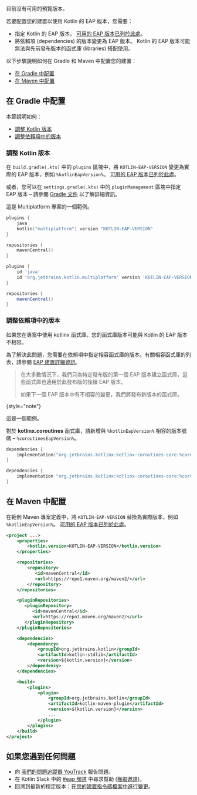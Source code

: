 [//]: # (title: 為 EAP 配置您的建置)

<tldr>
    <p>目前沒有可用的預覽版本。</p>
    <!--
    <p>Latest Kotlin EAP release: <strong>%kotlinEapVersion%</strong></p>
    <p><a href="eap.md#build-details">Explore Kotlin EAP release details</a></p>
    -->
</tldr>

若要配置您的建置以使用 Kotlin 的 EAP 版本，您需要： 

* 指定 Kotlin 的 EAP 版本。 [可用的 EAP 版本已列於此處](eap.md#build-details)。
* 將依賴項 (dependencies) 的版本變更為 EAP 版本。
Kotlin 的 EAP 版本可能無法與先前發布版本的函式庫 (libraries) 搭配使用。 

以下步驟說明如何在 Gradle 和 Maven 中配置您的建置：

* [在 Gradle 中配置](#configure-in-gradle)
* [在 Maven 中配置](#configure-in-maven)

## 在 Gradle 中配置 

本節說明如何：

* [調整 Kotlin 版本](#adjust-the-kotlin-version)
* [調整依賴項中的版本](#adjust-versions-in-dependencies)

### 調整 Kotlin 版本

在 `build.gradle(.kts)` 中的 `plugins` 區塊中，將 `KOTLIN-EAP-VERSION` 變更為實際的 EAP 版本，例如 `%kotlinEapVersion%`。 [可用的 EAP 版本已列於此處](eap.md#build-details)。

或者，您可以在 `settings.gradle(.kts)` 中的 `pluginManagement` 區塊中指定 EAP 版本 – 請參閱 [Gradle 文件](https://docs.gradle.org/current/userguide/plugins.html#sec:plugin_version_management) 以了解詳細資訊。

這是 Multiplatform 專案的一個範例。

<tabs group="build-script">
<tab title="Kotlin" group-key="kotlin">

```kotlin
plugins {
    java
    kotlin("multiplatform") version "KOTLIN-EAP-VERSION"
}

repositories {
    mavenCentral()
}
```

</tab>
<tab title="Groovy" group-key="groovy">

```groovy
plugins {
    id 'java'
    id 'org.jetbrains.kotlin.multiplatform' version 'KOTLIN-EAP-VERSION'
}

repositories {
    mavenCentral()
}
```

</tab>
</tabs>

### 調整依賴項中的版本

如果您在專案中使用 kotlinx 函式庫，您的函式庫版本可能與 Kotlin 的 EAP 版本不相容。

為了解決此問題，您需要在依賴項中指定相容函式庫的版本。有關相容函式庫的列表，請參閱 [EAP 建置詳細資訊](eap.md#build-details)。 

> 在大多數情況下，我們只為特定發布版的第一個 EAP 版本建立函式庫，這些函式庫也適用於此發布版的後續 EAP 版本。
> 
> 如果下一個 EAP 版本中有不相容的變更，我們將發布新版本的函式庫。
>
{style="note"}

這是一個範例。

對於 **kotlinx.coroutines** 函式庫，請新增與 `%kotlinEapVersion%` 相容的版本號碼 – `%coroutinesEapVersion%`。 

<tabs group="build-script">
<tab title="Kotlin" group-key="kotlin">

```kotlin
dependencies {
    implementation("org.jetbrains.kotlinx:kotlinx-coroutines-core:%coroutinesEapVersion%")
}
```

</tab>
<tab title="Groovy" group-key="groovy">

```groovy
dependencies {
    implementation "org.jetbrains.kotlinx:kotlinx-coroutines-core:%coroutinesEapVersion%"
}
```

</tab>
</tabs>

## 在 Maven 中配置

在範例 Maven 專案定義中，將 `KOTLIN-EAP-VERSION` 替換為實際版本，例如 `%kotlinEapVersion%`。 [可用的 EAP 版本已列於此處](eap.md#build-details)。

```xml
<project ...>
    <properties>
        <kotlin.version>KOTLIN-EAP-VERSION</kotlin.version>
    </properties>

    <repositories>
        <repository>
           <id>mavenCentral</id>
           <url>https://repo1.maven.org/maven2/</url>
        </repository>
    </repositories>

    <pluginRepositories>
       <pluginRepository>
          <id>mavenCentral</id>
          <url>https://repo1.maven.org/maven2/</url>
       </pluginRepository>
    </pluginRepositories>

    <dependencies>
        <dependency>
            <groupId>org.jetbrains.kotlin</groupId>
            <artifactId>kotlin-stdlib</artifactId>
            <version>${kotlin.version}</version>
        </dependency>
    </dependencies>

    <build>
        <plugins>
            <plugin>
                <groupId>org.jetbrains.kotlin</groupId>
                <artifactId>kotlin-maven-plugin</artifactId>
                <version>${kotlin.version}</version>
                ...
            </plugin>
        </plugins>
    </build>
</project>
```

## 如果您遇到任何問題

* 向 [我們的問題追蹤器 YouTrack](https://kotl.in/issue) 報告問題。
* 在 Kotlin Slack 中的 [#eap 頻道](https://app.slack.com/client/T09229ZC6/C0KLZSCHF) 中尋求幫助 ([獲取邀請](https://surveys.jetbrains.com/s3/kotlin-slack-sign-up))。
* 回溯到最新的穩定版本：[在您的建置指令碼檔案中進行變更](#adjust-the-kotlin-version)。